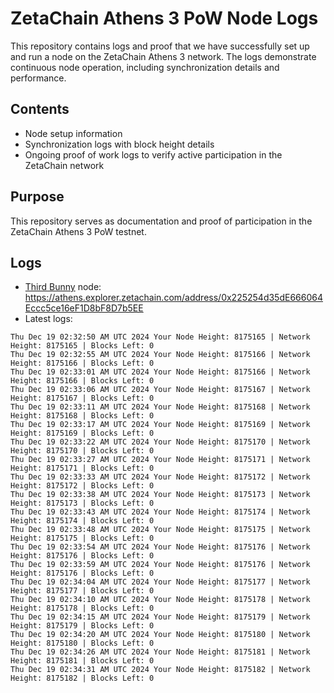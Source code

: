 # ZetaChain Athens 3 PoW Node Logs
This repository contains logs and proof that we have successfully set up and run a node on the ZetaChain Athens 3 network. The logs demonstrate continuous node operation, including synchronization details and performance.

## Contents
- Node setup information
- Synchronization logs with block height details
- Ongoing proof of work logs to verify active participation in the ZetaChain network

## Purpose
This repository serves as documentation and proof of participation in the ZetaChain Athens 3 PoW testnet.

## Logs

- [Third Bunny](https://thirdbunny.xyz/) node: https://athens.explorer.zetachain.com/address/0x225254d35dE666064Eccc5ce16eF1D8bF8D7b5EE
- Latest logs:
```
Thu Dec 19 02:32:50 AM UTC 2024 Your Node Height: 8175165 | Network Height: 8175165 | Blocks Left: 0
Thu Dec 19 02:32:55 AM UTC 2024 Your Node Height: 8175166 | Network Height: 8175166 | Blocks Left: 0
Thu Dec 19 02:33:01 AM UTC 2024 Your Node Height: 8175166 | Network Height: 8175166 | Blocks Left: 0
Thu Dec 19 02:33:06 AM UTC 2024 Your Node Height: 8175167 | Network Height: 8175167 | Blocks Left: 0
Thu Dec 19 02:33:11 AM UTC 2024 Your Node Height: 8175168 | Network Height: 8175168 | Blocks Left: 0
Thu Dec 19 02:33:17 AM UTC 2024 Your Node Height: 8175169 | Network Height: 8175169 | Blocks Left: 0
Thu Dec 19 02:33:22 AM UTC 2024 Your Node Height: 8175170 | Network Height: 8175170 | Blocks Left: 0
Thu Dec 19 02:33:27 AM UTC 2024 Your Node Height: 8175171 | Network Height: 8175171 | Blocks Left: 0
Thu Dec 19 02:33:33 AM UTC 2024 Your Node Height: 8175172 | Network Height: 8175172 | Blocks Left: 0
Thu Dec 19 02:33:38 AM UTC 2024 Your Node Height: 8175173 | Network Height: 8175173 | Blocks Left: 0
Thu Dec 19 02:33:43 AM UTC 2024 Your Node Height: 8175174 | Network Height: 8175174 | Blocks Left: 0
Thu Dec 19 02:33:48 AM UTC 2024 Your Node Height: 8175175 | Network Height: 8175175 | Blocks Left: 0
Thu Dec 19 02:33:54 AM UTC 2024 Your Node Height: 8175176 | Network Height: 8175176 | Blocks Left: 0
Thu Dec 19 02:33:59 AM UTC 2024 Your Node Height: 8175176 | Network Height: 8175176 | Blocks Left: 0
Thu Dec 19 02:34:04 AM UTC 2024 Your Node Height: 8175177 | Network Height: 8175177 | Blocks Left: 0
Thu Dec 19 02:34:10 AM UTC 2024 Your Node Height: 8175178 | Network Height: 8175178 | Blocks Left: 0
Thu Dec 19 02:34:15 AM UTC 2024 Your Node Height: 8175179 | Network Height: 8175179 | Blocks Left: 0
Thu Dec 19 02:34:20 AM UTC 2024 Your Node Height: 8175180 | Network Height: 8175180 | Blocks Left: 0
Thu Dec 19 02:34:26 AM UTC 2024 Your Node Height: 8175181 | Network Height: 8175181 | Blocks Left: 0
Thu Dec 19 02:34:31 AM UTC 2024 Your Node Height: 8175182 | Network Height: 8175182 | Blocks Left: 0
```
